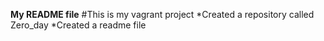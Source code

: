 **My README file**
#This is my vagrant project
*Created a repository called Zero_day
*Created a readme file

